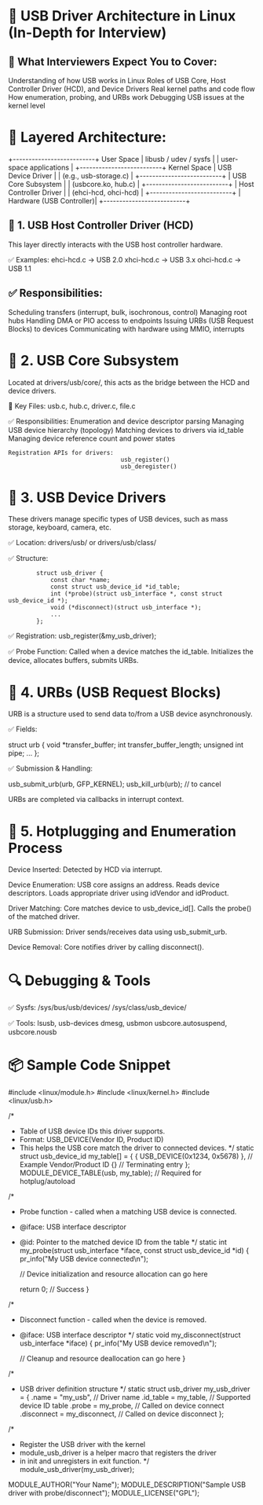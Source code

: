🔧 USB Driver Architecture in Linux (In-Depth for Interview)
=====================================================================================================

🧠 What Interviewers Expect You to Cover:
--------------------------------------------------------------------
Understanding of how USB works in Linux
Roles of USB Core, Host Controller Driver (HCD), and Device Drivers
Real kernel paths and code flow
How enumeration, probing, and URBs work
Debugging USB issues at the kernel level

🧱 Layered Architecture:
=====================================================================================================

+--------------------------+       User Space
| libusb / udev / sysfs    |
| user-space applications  |
+--------------------------+       Kernel Space
| USB Device Driver        |
| (e.g., usb-storage.c)    |
+--------------------------+
| USB Core Subsystem       |
| (usbcore.ko, hub.c)      |
+--------------------------+
| Host Controller Driver   |
| (ehci-hcd, ohci-hcd)     |
+--------------------------+
| Hardware (USB Controller)|
+--------------------------+


🔹 1. USB Host Controller Driver (HCD)
-----------------------------------------
This layer directly interacts with the USB host controller hardware.

✅ Examples:
            ehci-hcd.c → USB 2.0
            xhci-hcd.c → USB 3.x
            ohci-hcd.c → USB 1.1

✅ Responsibilities:
-----------------------------
Scheduling transfers (interrupt, bulk, isochronous, control)
Managing root hubs
Handling DMA or PIO access to endpoints
Issuing URBs (USB Request Blocks) to devices
Communicating with hardware using MMIO, interrupts

🔹 2. USB Core Subsystem
====================================================================================================
Located at drivers/usb/core/, this acts as the bridge between the HCD and device drivers.

📂 Key Files:
                usb.c, hub.c, driver.c, file.c

✅ Responsibilities:
    Enumeration and device descriptor parsing
    Managing USB device hierarchy (topology)
    Matching devices to drivers via id_table
    Managing device reference count and power states
    
    Registration APIs for drivers:
                                    usb_register()
                                    usb_deregister()

🔹 3. USB Device Drivers
=====================================================================================================
These drivers manage specific types of USB devices, such as mass storage, keyboard, camera, etc.

✅ Location:
            drivers/usb/ or drivers/usb/class/

✅ Structure:

            struct usb_driver {
                const char *name;
                const struct usb_device_id *id_table;
                int (*probe)(struct usb_interface *, const struct usb_device_id *);
                void (*disconnect)(struct usb_interface *);
                ...
            };

✅ Registration:
                usb_register(&my_usb_driver);

✅ Probe Function:
                    Called when a device matches the id_table.
                    Initializes the device, allocates buffers, submits URBs.



🔹 4. URBs (USB Request Blocks)
====================================================================================================
URB is a structure used to send data to/from a USB device asynchronously.

✅ Fields:

struct urb {
    void *transfer_buffer;
    int transfer_buffer_length;
    unsigned int pipe;
    ...
};


✅ Submission & Handling:

usb_submit_urb(urb, GFP_KERNEL);
usb_kill_urb(urb); // to cancel

URBs are completed via callbacks in interrupt context.

🔹 5. Hotplugging and Enumeration Process
====================================================================================================

Device Inserted: 
                    Detected by HCD via interrupt.

Device Enumeration:
                    USB core assigns an address.
                    Reads device descriptors.
                    Loads appropriate driver using idVendor and idProduct.

Driver Matching:
                    Core matches device to usb_device_id[].
                    Calls the probe() of the matched driver.

URB Submission:
                    Driver sends/receives data using usb_submit_urb.

Device Removal:
                    Core notifies driver by calling disconnect().


🔍 Debugging & Tools
====================
✅ Sysfs:
            /sys/bus/usb/devices/
            /sys/class/usb_device/

✅ Tools:
            lsusb, usb-devices
            dmesg, usbmon
            usbcore.autosuspend, usbcore.nousb


📦 Sample Code Snippet
====================================================================================================
#include <linux/module.h>
#include <linux/kernel.h>
#include <linux/usb.h>

/*
 * Table of USB device IDs this driver supports.
 * Format: USB_DEVICE(Vendor ID, Product ID)
 * This helps the USB core match the driver to connected devices.
 */
static struct usb_device_id my_table[] = {
    { USB_DEVICE(0x1234, 0x5678) }, // Example Vendor/Product ID
    {}  // Terminating entry
};
MODULE_DEVICE_TABLE(usb, my_table); // Required for hotplug/autoload

/*
 * Probe function - called when a matching USB device is connected.
 * @iface: USB interface descriptor
 * @id: Pointer to the matched device ID from the table
 */
static int my_probe(struct usb_interface *iface, const struct usb_device_id *id)
{
    pr_info("My USB device connected\n");

    // Device initialization and resource allocation can go here

    return 0; // Success
}

/*
 * Disconnect function - called when the device is removed.
 * @iface: USB interface descriptor
 */
static void my_disconnect(struct usb_interface *iface)
{
    pr_info("My USB device removed\n");

    // Cleanup and resource deallocation can go here
}

/*
 * USB driver definition structure
 */
static struct usb_driver my_usb_driver = {
    .name       = "my_usb",        // Driver name
    .id_table   = my_table,        // Supported device ID table
    .probe      = my_probe,        // Called on device connect
    .disconnect = my_disconnect,   // Called on device disconnect
};

/*
 * Register the USB driver with the kernel
 * module_usb_driver is a helper macro that registers the driver
 * in init and unregisters in exit function.
 */
module_usb_driver(my_usb_driver);

MODULE_AUTHOR("Your Name");
MODULE_DESCRIPTION("Sample USB driver with probe/disconnect");
MODULE_LICENSE("GPL");
